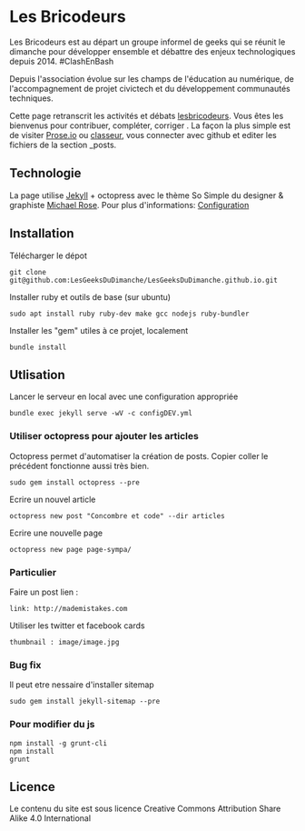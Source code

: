 # Les Bricodeurs

Les Bricodeurs est au départ un groupe informel de geeks qui se réunit le dimanche pour développer ensemble et débattre des enjeux technologiques depuis 2014. \#ClashEnBash

Depuis l'association évolue sur les champs de l'éducation au numérique, de l'accompagnement de projet civictech et du développement communautés techniques.

Cette page retranscrit les activités et débats [lesbricodeurs](http://lesbricodeurs.fr). Vous êtes les bienvenus pour contribuer, compléter, corriger . La façon la plus simple est de visiter [Prose.io](http://prose.io) ou [classeur](http://classeur.io/), vous connecter avec github et editer les fichiers de la section _posts.

## Technologie

La page utilise [Jekyll](http://jekyllrb.com) + octopress avec le thème So Simple du designer & graphiste [Michael Rose](http://mademistakes.com).
Pour plus d'informations: [Configuration](http://mmistakes.github.io/so-simple-theme/theme-setup/)

## Installation
Télécharger le dépot

	git clone git@github.com:LesGeeksDuDimanche/LesGeeksDuDimanche.github.io.git

Installer ruby et outils de base (sur ubuntu)

	sudo apt install ruby ruby-dev make gcc nodejs ruby-bundler 

Installer les "gem" utiles à ce projet, localement

	bundle install

## Utlisation

Lancer le serveur en local avec une configuration appropriée

	bundle exec jekyll serve -wV -c configDEV.yml

### Utiliser octopress pour ajouter les articles 

Octopress permet d'automatiser la création de posts. Copier coller le précédent fonctionne aussi très bien.

	sudo gem install octopress --pre

Ecrire un nouvel article 
	
	octopress new post "Concombre et code" --dir articles

Ecrire une nouvelle page 
	
	octopress new page page-sympa/

### Particulier

Faire un post lien : 

	link: http://mademistakes.com  

Utiliser les twitter et facebook cards
	
	thumbnail : image/image.jpg

### Bug fix

Il peut etre nessaire d'installer sitemap
	
	sudo gem install jekyll-sitemap --pre
	
### Pour modifier du js


	npm install -g grunt-cli
	npm install
	grunt


## Licence

Le contenu du site est sous licence Creative Commons Attribution Share Alike 4.0 International
